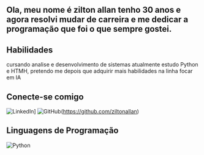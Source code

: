 ## Ola, meu nome é zilton allan tenho 30 anos e agora resolvi mudar de carreira e me dedicar a programação que foi o que sempre gostei.

## Habilidades
cursando analise e desenvolvimento de sistemas
atualmente estudo Python e HTMH, pretendo me depois que adquirir mais habilidades na linha focar em IA
## Conecte-se comigo
![LinkedIn](https://img.shields.io/badge/LinkedIn-0077B5?style=for-the-badge&logo=linkedin&logoColor=white)][](https://www.linkedin.com/in/zilton-allan-candido-8aa89218b/)  ![GitHub](https://img.shields.io/badge/GitHub-100000?style=for-the-badge&logo=github&logoColor=white)(https://github.com/ziltonallan)


## Linguagens de Programação

 ![Python](https://img.shields.io/badge/python-3670A0?style=for-the-badge&logo=python&logoColor=ffdd54) 
